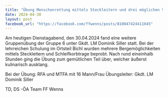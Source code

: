 ```yaml
---
title: "Übung Menschenrettung mittels Steckleitern und drei möglichen Varianten der Gruppe 6"
date: 2024-04-30
layout: post
facebook_url: "https://facebook.com/ffwenns/posts/810847424411045"
---
```


Am heutigen Dienstagabend, den 30.04.2024 fand eine weitere Gruppenübung der Gruppe 6 unter Gkdt. LM Dominik Siller statt. Bei der lehrreichen Schulung im Ortsteil Bichl wurden mehrere Bergemöglichkeiten mittels Steckleitern und Schleifkorbtrage beprobt. Nach rund eineinhalb Stunden ging die Übung zum gemütlichen Teil über, welcher äußerst kulinarisch ausklang. 

Bei der Übung:
 RFA und MTFA mit 16 Mann/Frau
 Übungsleiter: Gkdt. LM Dominik Siller 

 TD, DS -ÖA Team FF Wenns